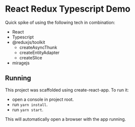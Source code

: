 # React Redux Typescript Demo

Quick spike of using the following tech in combination:
- React
- Typescript
- @reduxjs/toolkit
  - createAsyncThunk
  - createEntityAdapter
  - createSlice
- miragejs

## Running
This project was scaffolded using create-react-app.  To run it:
- open a console in project root.
- run `yarn install`.
- run `yarn start`.

This will automatically open a browser with the app running.